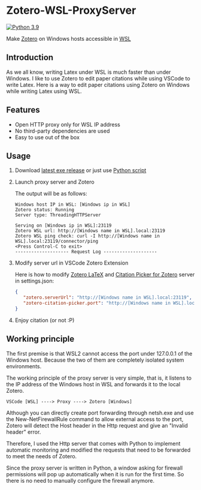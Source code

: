 # Zotero-WSL-ProxyServer

[![Python 3.9](https://img.shields.io/badge/python-3.9-blue.svg)](https://www.python.org/downloads/release/python-390/)

Make [Zotero](https://learn.microsoft.com/en-us/windows/wsl/install) on Windows hosts accessible in [WSL](https://learn.microsoft.com/en-us/windows/wsl/install)

## Introduction

As we all know, writing Latex under WSL is much faster than under Windows. I like to use Zotero to edit paper citations while using VSCode to write Latex. Here is a way to edit paper citations using Zotero on Windows while writing Latex using WSL.

## Features

- Open HTTP proxy only for WSL IP address
- No third-party dependencies are used
- Easy to use out of the box

## Usage

1. Download [latest exe release](https://github.com/XFY9326/Zotero-WSL-ProxyServer/releases/latest) or just use [Python script](https://raw.githubusercontent.com/XFY9326/Zotero-WSL-ProxyServer/master/main.py)

2. Launch proxy server and Zotero

   The output will be as follows:

    ```
   Windows host IP in WSL: [Windows ip in WSL]
   Zotero status: Running
   Server type: ThreadingHTTPServer
   
   Serving on [Windows ip in WSL]:23119
   Zotero WSL url: http://[Windows name in WSL].local:23119
   Zotero WSL ping check: curl -I http://[Windows name in WSL].local:23119/connector/ping
   <Press Control-C to exit>
   -------------------- Request Log --------------------
    ```

3. Modify server url in VSCode Zotero Extension

   Here is how to modify [Zotero LaTeX](https://marketplace.visualstudio.com/items?itemName=bnavetta.zoterolatex) and [Citation Picker for Zotero](https://marketplace.visualstudio.com/items?itemName=mblode.zotero) server in settings.json:

   ```json
   {
      "zotero.serverUrl": "http://[Windows name in WSL].local:23119",
      "zotero-citation-picker.port": "http://[Windows name in WSL].local:23119/better-bibtex/cayw?format=pandoc"
   }
   ```

4. Enjoy citation (or not :P)

## Working principle

The first premise is that WSL2 cannot access the port under 127.0.0.1 of the Windows host. Because the two of them are completely isolated system environments.

The working principle of the proxy server is very simple, that is, it listens to the IP address of the Windows host in WSL and forwards it to the local Zotero.

```
VSCode [WSL] ----> Proxy ----> Zotero [Windows]
```

Although you can directly create port forwarding through netsh.exe and use the New-NetFirewallRule command to allow external access to the port, Zotero will detect the Host header
in the Http request and give an "Invalid header" error.

Therefore, I used the Http server that comes with Python to implement automatic monitoring and modified the requests that need to be forwarded to meet the needs of Zotero.

Since the proxy server is written in Python, a window asking for firewall permissions will pop up automatically when it is run for the first time. So there is no need to manually
configure the firewall anymore.

